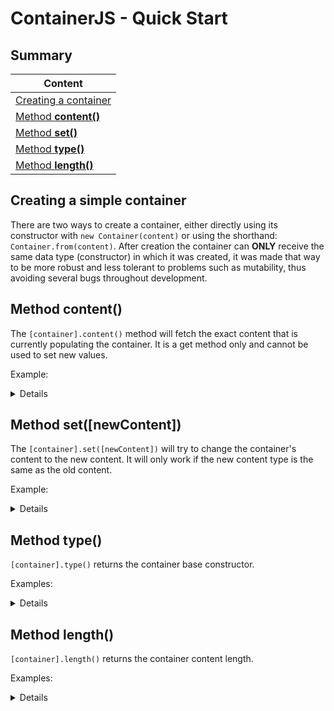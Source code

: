 # ContainerJS - Quick Start
## Summary

| Content |
| ------- |
| <a href="#simple-container">Creating a container</a> |
| <a href="#method-content">Method **content()**</a> |
| <a href="#method-set">Method **set()**</a> |
| <a href="#method-type">Method **type()**</a> |
| <a href="#method-length">Method **length()**</a> |

<a id="simple-container"></a>

## Creating a simple container
There are two ways to create a container, either directly using its constructor with `new Container(content)` or using the shorthand: `Container.from(content)`. After creation the container can **ONLY** receive the same data type (constructor) in which it was created, it was made that way to be more robust and less tolerant to problems such as mutability, thus avoiding several bugs throughout development.

<a id="method-content"></a>

## Method content()
The `[container].content()` method will fetch the exact content that is currently populating the container. It is a get method only and cannot be used to set new values.

Example:

<details>

```js
const MyContainer = Container.from([1, 2, 3]);
MyContainer.content(); //Will return an Array [1, 2, 3]
```

</details>

<a id="method-set"></a>

## Method set(\[newContent\])
The `[container].set([newContent])` will try to change the container's content to the new content. It will only work if the new content type is the same as the old content.

Example:

<details>

```js
const MyContainer = Container.from(1);
MyContainer.set(2); //Success, will return the new content
MyContainer.set({}); //Will throw a TypeError
```

</details>

<a id="method-type"></a>

## Method type()
`[container].type()` returns the container base constructor.

Examples:

<details>

```js
const MyContainer = Container.from(1);
MyContainer.type(); //Will return "Number"
```

```js
const MyContainer = Container.from({});
MyContainer.type(); //Will return "Object"
```

```js
const MyContainer = Container.from(new Map());
MyContainer.type(); //Will return "Map"
```

</details>

<a id="method-length"></a>

## Method length()
`[container].length()` returns the container content length.

Examples:

<details>

```js
const MyContainer = Container.from([1, 2, 3]);
MyContainer.length(); //Will return 3
```

```js
const MyContainer = Container.from({a: 1, b: 2});
MyContainer.length(); //Will return 2
```

```js
const MyContainer = Container.from(new Set([1, 2, 3, 4]));
MyContainer.length(); //Will return 4
```

</details>